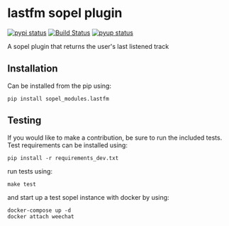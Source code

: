 # lastfm sopel plugin

[![pypi status](https://img.shields.io/pypi/v/sopel-modules.lastfm.svg)](https://pypi.org/project/sopel-modules.lastfm/)
[![Build Status](https://travis-ci.org/shanedabes-sopel/sopel-lastfm.svg?branch=master)](https://travis-ci.org/shanedabes-sopel/sopel-lastfm)
[![pyup status](https://pyup.io/repos/github/shanedonohoe/poku/shield.svg)](https://pyup.io/account/repos/github/shanedabes-sopel/sopel-lastfm/)

A sopel plugin that returns the user's last listened track

## Installation

Can be installed from the pip using:

    pip install sopel_modules.lastfm


## Testing

If you would like to make a contribution, be sure to run the included tests. Test requirements can be installed using:

    pip install -r requirements_dev.txt

run tests using:

    make test

and start up a test sopel instance with docker by using:

    docker-compose up -d
    docker attach weechat
